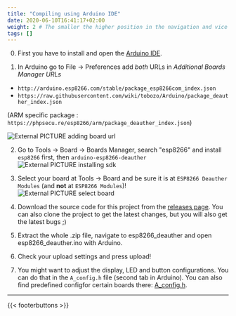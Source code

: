 ```yaml
---
title: "Compiling using Arduino IDE"
date: 2020-06-10T16:41:17+02:00
weight: 2 # The smaller the higher position in the navigation and vice versa
tags: []
---
```


0) First you have to install and open the [Arduino IDE](https://www.arduino.cc/en/main/software).  

1) In Arduino go to File -> Preferences add *both* URLs in *Additional Boards Manager URLs*  
- `http://arduino.esp8266.com/stable/package_esp8266com_index.json`
- `https://raw.githubusercontent.com/wiki/tobozo/Arduino/package_deauther_index.json` 

(ARM specific package : `https://phpsecu.re/esp8266/arm/package_deauther_index.json`)

![External PICTURE adding board url](https://raw.githubusercontent.com/tobozo/Arduino/deauther/screenshots/board_manager_urls.jpg)

2) Go to Tools -> Board -> Boards Manager, search "esp8266" and install `esp8266` first, then `arduino-esp8266-deauther`  
![External PICTURE installing sdk](https://raw.githubusercontent.com/tobozo/Arduino/deauther/screenshots/board_manager_sdk.jpg)

3) Select your board at Tools -> Board and be sure it is at `ESP8266 Deauther Modules` (and **not** at `ESP8266 Modules`)!  
![External PICTURE select board](https://raw.githubusercontent.com/tobozo/Arduino/deauther/screenshots/screenshot_select_board.jpg)

4) Download the source code for this project from the [releases page](https://github.com/spacehuhn/esp8266_deauther/releases). You can also clone the project to get the latest changes, but you will also get the latest bugs ;)

5) Extract the whole .zip file, navigate to esp8266_deauther and open esp8266_deauther.ino with Arduino.

6) Check your upload settings and press upload!

7) You might want to adjust the display, LED and button configurations. You can do that in the `A_config.h` file (second tab in Arduino). You can also find predefined configfor certain boards there: [A_config.h](https://github.com/SpacehuhnTech/esp8266_deauther/blob/v2/esp8266_deauther/A_config.h#L7).  

---

{{< footerbuttons >}}
